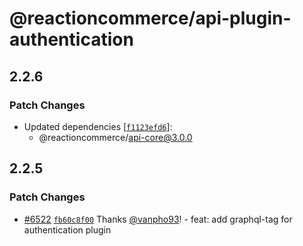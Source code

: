 # @reactioncommerce/api-plugin-authentication

## 2.2.6

### Patch Changes

- Updated dependencies [[`f1123efd6`](https://github.com/tedraykov/reaction/commit/f1123efd651e436fa926e9b34bb49f26b91019da)]:
  - @reactioncommerce/api-core@3.0.0

## 2.2.5

### Patch Changes

- [#6522](https://github.com/reactioncommerce/reaction/pull/6522) [`fb60c8f00`](https://github.com/reactioncommerce/reaction/commit/fb60c8f00bd143955682388d8d11d205a2376b38) Thanks [@vanpho93](https://github.com/vanpho93)! - feat: add graphql-tag for authentication plugin
